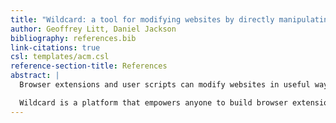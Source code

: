 ```yaml
---
title: "Wildcard: a tool for modifying websites by directly manipulating data tables"
author: Geoffrey Litt, Daniel Jackson
bibliography: references.bib
link-citations: true
csl: templates/acm.csl
reference-section-title: References
abstract: |
  Browser extensions and user scripts can modify websites in useful ways—ranging from blocking ads to adding entire new features to Gmail—but many people have unique needs that aren’t met by existing extensions. Today, most of those people are stuck. They can’t build their own browser extensions without learning how to program, so they have no choice but to accept the way the software was built. What if things were different?

  Wildcard is a platform that empowers anyone to build browser extensions and modify websites to meet their own specific needs. Wildcard shows a simplified view of the data in a web page as a familiar table view. People can directly manipulate the table to sort/filter content, add annotations, and even use spreadsheet-style formulas to pull in data from other websites. The key idea is that a table is a powerful, simple, and familiar paradigm for modifying a website.
---
```

